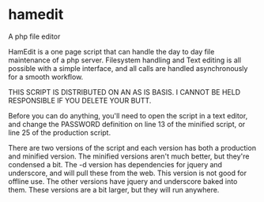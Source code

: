 hamedit
=======

A php file editor

HamEdit is a one page script that can handle the day to day file maintenance of a php server.  Filesystem handling and Text editing is all possible with a simple interface, and all calls are handled asynchronously for a smooth workflow.

THIS SCRIPT IS DISTRIBUTED ON AN AS IS BASIS.  I CANNOT BE HELD RESPONSIBLE IF YOU DELETE YOUR BUTT.

Before you can do anything, you'll need to open the script in a text editor, and change the PASSWORD definition on line 13 of the minified script, or line 25 of the production script.

There are two versions of the script and each version has both a production and minified version.  The minified versions aren't much better, but they're condensed a bit. The -d version has dependencies for jquery and underscore, and will pull these from the web.  This version is not good for offline use.  The other versions have jquery and underscore baked into them.  These versions are a bit larger, but they will run anywhere.
